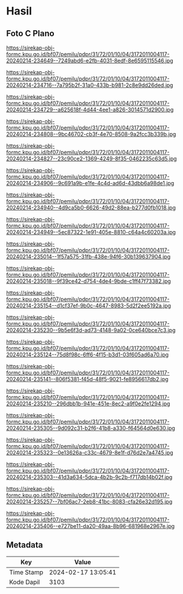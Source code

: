 # Hasil

## Foto C Plano

https://sirekap-obj-formc.kpu.go.id/bf07/pemilu/pdpr/31/72/01/10/04/3172011004117-20240214-234649--7249abd6-e2fb-4031-8edf-8e6595115546.jpg

https://sirekap-obj-formc.kpu.go.id/bf07/pemilu/pdpr/31/72/01/10/04/3172011004117-20240214-234716--7a795b2f-31a0-433b-b981-2c8e9dd26ded.jpg

https://sirekap-obj-formc.kpu.go.id/bf07/pemilu/pdpr/31/72/01/10/04/3172011004117-20240214-234729--a625618f-4d44-4ee1-a826-3014571d2900.jpg

https://sirekap-obj-formc.kpu.go.id/bf07/pemilu/pdpr/31/72/01/10/04/3172011004117-20240214-234808--9bc46702-cb3f-4e70-8508-9a2fcc3b339b.jpg

https://sirekap-obj-formc.kpu.go.id/bf07/pemilu/pdpr/31/72/01/10/04/3172011004117-20240214-234827--23c90ce2-1369-4249-8f35-0462235c63d5.jpg

https://sirekap-obj-formc.kpu.go.id/bf07/pemilu/pdpr/31/72/01/10/04/3172011004117-20240214-234906--9c691a9b-e1fe-4c4d-ad6d-43dbb6a98de1.jpg

https://sirekap-obj-formc.kpu.go.id/bf07/pemilu/pdpr/31/72/01/10/04/3172011004117-20240214-234940--4d9ca5b0-6626-49d2-88ea-b277d0fb1018.jpg

https://sirekap-obj-formc.kpu.go.id/bf07/pemilu/pdpr/31/72/01/10/04/3172011004117-20240214-234949--5ec87322-1e91-405e-8810-c64a4c60203a.jpg

https://sirekap-obj-formc.kpu.go.id/bf07/pemilu/pdpr/31/72/01/10/04/3172011004117-20240214-235014--1f57a575-31fb-438e-94f6-30b139637904.jpg

https://sirekap-obj-formc.kpu.go.id/bf07/pemilu/pdpr/31/72/01/10/04/3172011004117-20240214-235018--9f39ce42-d754-4de4-9bde-c1ff47f73382.jpg

https://sirekap-obj-formc.kpu.go.id/bf07/pemilu/pdpr/31/72/01/10/04/3172011004117-20240214-235154--d1cf37ef-9b0c-4647-8983-5d2f2ee5192a.jpg

https://sirekap-obj-formc.kpu.go.id/bf07/pemilu/pdpr/31/72/01/10/04/3172011004117-20240214-235230--9b5e6f3d-ad73-4148-9a02-0ce640bce7c3.jpg

https://sirekap-obj-formc.kpu.go.id/bf07/pemilu/pdpr/31/72/01/10/04/3172011004117-20240214-235124--75d8f98c-6ff6-4f15-b3d1-03f605ad6a70.jpg

https://sirekap-obj-formc.kpu.go.id/bf07/pemilu/pdpr/31/72/01/10/04/3172011004117-20240214-235141--806f5381-f45d-48f5-9021-fe8956617db2.jpg

https://sirekap-obj-formc.kpu.go.id/bf07/pemilu/pdpr/31/72/01/10/04/3172011004117-20240214-235210--296dbb1b-941e-451e-8ec2-a9f0e2fe1294.jpg

https://sirekap-obj-formc.kpu.go.id/bf07/pemilu/pdpr/31/72/01/10/04/3172011004117-20240214-235305--9d092c31-b2f6-41b8-a330-f64564d0e630.jpg

https://sirekap-obj-formc.kpu.go.id/bf07/pemilu/pdpr/31/72/01/10/04/3172011004117-20240214-235323--0e13626a-c33c-4679-8e1f-d76d2e7a4745.jpg

https://sirekap-obj-formc.kpu.go.id/bf07/pemilu/pdpr/31/72/01/10/04/3172011004117-20240214-235303--41d3a634-5dca-4b2b-9c2b-f717db14b02f.jpg

https://sirekap-obj-formc.kpu.go.id/bf07/pemilu/pdpr/31/72/01/10/04/3172011004117-20240214-235257--7bf06ac7-2eb8-41bc-8083-cfa26e32d195.jpg

https://sirekap-obj-formc.kpu.go.id/bf07/pemilu/pdpr/31/72/01/10/04/3172011004117-20240214-235406--e727be11-da20-49aa-8b96-681968e2967e.jpg


## Metadata

| Key        | Value               |
| ---------- | ------------------- |
| Time Stamp | 2024-02-17 13:05:41 |
| Kode Dapil | 3103                |



